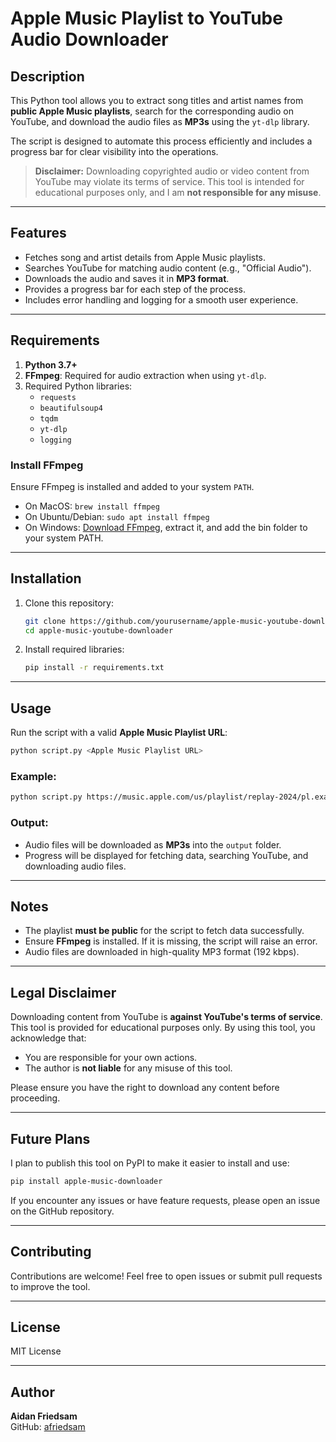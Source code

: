 # Apple Music Playlist to YouTube Audio Downloader

## Description
This Python tool allows you to extract song titles and artist names from **public Apple Music playlists**, search for the corresponding audio on YouTube, and download the audio files as **MP3s** using the `yt-dlp` library. 

The script is designed to automate this process efficiently and includes a progress bar for clear visibility into the operations.

> **Disclaimer:** Downloading copyrighted audio or video content from YouTube may violate its terms of service. This tool is intended for educational purposes only, and I am **not responsible for any misuse**.

---

## Features
- Fetches song and artist details from Apple Music playlists.
- Searches YouTube for matching audio content (e.g., "Official Audio").
- Downloads the audio and saves it in **MP3 format**.
- Provides a progress bar for each step of the process.
- Includes error handling and logging for a smooth user experience.

---

## Requirements
1. **Python 3.7+**
2. **FFmpeg**: Required for audio extraction when using `yt-dlp`.
3. Required Python libraries:
    - `requests`
    - `beautifulsoup4`
    - `tqdm`
    - `yt-dlp`
    - `logging`

### Install FFmpeg
Ensure FFmpeg is installed and added to your system `PATH`.
- On MacOS: `brew install ffmpeg`
- On Ubuntu/Debian: `sudo apt install ffmpeg`
- On Windows: [Download FFmpeg](https://ffmpeg.org/download.html), extract it, and add the bin folder to your system PATH.

---

## Installation
1. Clone this repository:
   ```bash
   git clone https://github.com/yourusername/apple-music-youtube-downloader.git
   cd apple-music-youtube-downloader
   ```

2. Install required libraries:
   ```bash
   pip install -r requirements.txt
   ```

---

## Usage
Run the script with a valid **Apple Music Playlist URL**:

```bash
python script.py <Apple Music Playlist URL>
```

### Example:
```bash
python script.py https://music.apple.com/us/playlist/replay-2024/pl.example123
```

### Output:
- Audio files will be downloaded as **MP3s** into the `output` folder.
- Progress will be displayed for fetching data, searching YouTube, and downloading audio files.

---

## Notes
- The playlist **must be public** for the script to fetch data successfully.
- Ensure **FFmpeg** is installed. If it is missing, the script will raise an error.
- Audio files are downloaded in high-quality MP3 format (192 kbps).

---

## Legal Disclaimer
Downloading content from YouTube is **against YouTube's terms of service**. This tool is provided for educational purposes only. By using this tool, you acknowledge that:
- You are responsible for your own actions.
- The author is **not liable** for any misuse of this tool.

Please ensure you have the right to download any content before proceeding.

---

## Future Plans
I plan to publish this tool on PyPI to make it easier to install and use:
```bash
pip install apple-music-downloader
```

If you encounter any issues or have feature requests, please open an issue on the GitHub repository.

---

## Contributing
Contributions are welcome! Feel free to open issues or submit pull requests to improve the tool.

---

## License
MIT License

---

## Author
**Aidan Friedsam**  
GitHub: [afriedsam](https://github.com/afriedsam)
